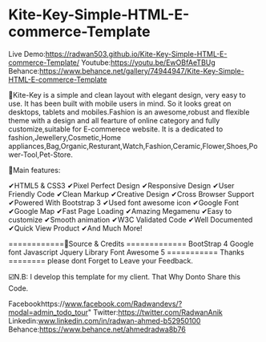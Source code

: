 # Kite-Key-Simple-HTML-E-commerce-Template

Live Demo:https://radwan503.github.io/Kite-Key-Simple-HTML-E-commerce-Template/
Youtube:https://youtu.be/EwOBfAeTBUg
Behance:https://www.behance.net/gallery/74944947/Kite-Key-Simple-HTML-E-commerce-Template


📌Kite-Key is a simple and clean layout with elegant design, very easy to use. It has been built with mobile users in mind. So it looks great on desktops, tablets and mobiles.Fashion is an awesome,robust and flexible theme with a design and all fearture of online category and fully customize,suitable for E-commerece website. It is a dedicated to fashion,Jewellery,Cosmetic,Home appliances,Bag,Organic,Resturant,Watch,Fashion,Ceramic,Flower,Shoes,Power-Tool,Pet-Store.


📌Main features:

✔HTML5 & CSS3 
✔Pixel Perfect Design 
✔Responsive Design 
✔User Friendly Code 
✔Clean Markup 
✔Creative Design 
✔Cross Browser Support 
✔Powered With Bootstrap 3 
✔Used font awesome icon 
✔Google Font 
✔Google Map 
✔Fast Page Loading 
✔Amazing Megamenu 
✔Easy to customize 
✔Smooth animation 
✔W3C Validated Code 
✔Well Documented 
✔Quick View Product 
✔And Much More!

============📌Source & Credits ============= 
BootStrap 4 
Google font 
Javascript 
Jquery Library
 Font Awesome 5
  =========== Thanks ======== please dont Forget to Leave your Feedback.

☑️N.B: I develop this template for my client. That Why Donto Share this Code.

Facebookhttps://www.facebook.com/Radwandevs/?modal=admin_todo_tour"
Twitter:https://twitter.com/RadwanAnik 
Linkedin:www.linkedin.com/in/radwan-ahmed-b52950100
Behance:https://www.behance.net/ahmedradwa8b76
